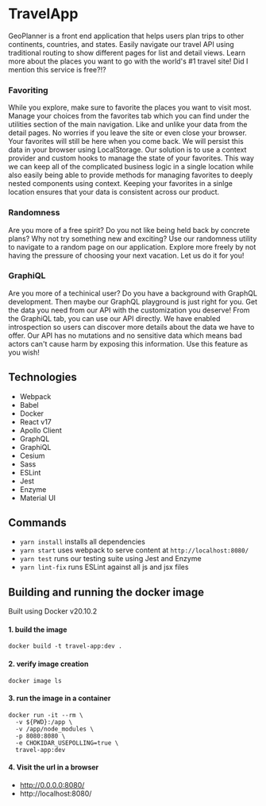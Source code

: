 # TravelApp
GeoPlanner is a front end application that helps users plan trips to other continents, countries, and states. Easily navigate our travel API using traditional routing to show different pages for list and detail views. Learn more about the places you want to go with the world's #1 travel site! Did I mention this service is free?!?

### Favoriting
While you explore, make sure to favorite the places you want to visit most. Manage your choices from the favorites tab which you can find under the utilities section of the main navigation. Like and unlike your data from the detail pages. No worries if you leave the site or even close your browser. Your favorites will still be here when you come back. We will persist this data in your browser using LocalStorage. Our solution is to use a context provider and custom hooks to manage the state of your favorites. This way we can keep all of the complicated business logic in a single location while also easily being able to provide methods for managing favorites to deeply nested components using context. Keeping your favorites in a sinlge location ensures that your data is consistent across our product.

### Randomness
Are you more of a free spirit? Do you not like being held back by concrete plans? Why not try something new and exciting? Use our randomness utility to navigate to a random page on our application. Explore more freely by not having the pressure of choosing your next vacation. Let us do it for you!

### GraphiQL 
Are you more of a techinical user? Do you have a background with GraphQL development. Then maybe our GraphQL playground is just right for you. Get the data you need from our API with the customization you deserve! From the GraphiQL tab, you can use our API directly. We have enabled introspection so users can discover more details about the data we have to offer. Our API has no mutations and no sensitive data which means bad actors can't cause harm by exposing this information. Use this feature as you wish!

## Technologies
- Webpack
- Babel
- Docker
- React v17
- Apollo Client
- GraphQL
- GraphiQL
- Cesium
- Sass
- ESLint
- Jest
- Enzyme
- Material UI

## Commands
- `yarn install` installs all dependencies
- `yarn start` uses webpack to serve content at `http://localhost:8080/`
- `yarn test` runs our testing suite using Jest and Enzyme
- `yarn lint-fix` runs ESLint against all js and jsx files

## Building and running the docker image
Built using Docker v20.10.2

####  1. build the image
`docker build -t travel-app:dev .`
####  2. verify image creation
`docker image ls`
####  3. run the image in a container
```
docker run -it --rm \
  -v ${PWD}:/app \
  -v /app/node_modules \
  -p 8080:8080 \
  -e CHOKIDAR_USEPOLLING=true \
  travel-app:dev
```
####  4. Visit the url in a browser
- http://0.0.0.0:8080/
- http://localhost:8080/
